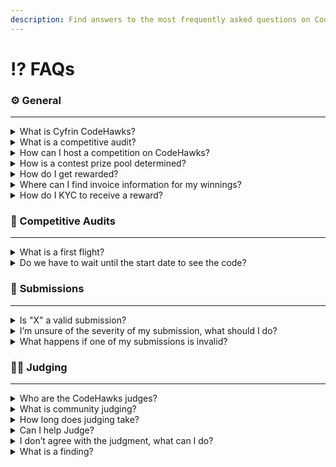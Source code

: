 ```yaml
---
description: Find answers to the most frequently asked questions on CodeHawks.
---
```


# ⁉️ FAQs

### **⚙️ General**&#x20;

***

<details>

<summary>What is Cyfrin CodeHawks?</summary>

Codehawks is a smart contract competitive audits platform helping protect some of the world’s largest protocols, thousands of users, and billions of TVL through crowdsourced security pre and post-deployment security solutions.

</details>

<details>

<summary>What is a competitive audit?</summary>

Protocols and organizations host competitions to find vulnerabilities in their smart contracts. Auditors uncover vulnerabilities and bugs in a project’s codebase to earn a reward.

Competitions incentivize security auditors to conduct more comprehensive audits by offering rewards based on the severity of the bugs they discover.

</details>

<details>

<summary>How can I host a competition on CodeHawks?</summary>

Fill out [this form](https://cyfrin.io/get-an-audit) to contact us. One of our experts will contact you within 48 hours to walk you through every step of the process and find the right security solution for your protocol or organization's needs.

</details>

<details>

<summary>How is a contest prize pool determined?</summary>

The total prize pool of a contest is calculated based on the number of lines of code in the codebase's scope, without counting comments and empty lines.

</details>

<details>

<summary>How do I get rewarded?</summary>

Rewards are paid out in USDC through the ZKsync chain. Once a judge deems a submission valid, a reward will be assigned and credited to the zkSync wallet address indicated by the user on their profile once the competition ends.

**Note**: crediting the reward won't be possible without a ZKsync wallet connected to the user profile.

</details>

<details>

<summary>Where can I find invoice information for my winnings?</summary>

**Address:**

9066 CASCADA WAY #102\
NAPLES, FL. 34114\
UNITED STATES\
\
**Tax ID:**\
92-1600150\
\
**Company Name:**\
Cyfrin Inc.

</details>

<details>

<summary>How do I KYC to receive a reward?</summary>

Specific competitions will need auditors to KYC to receive their rewards. Once the contest ends, if you're not KYC'd yet, you'll receive an in-platform notification and an email with all the steps you'll need to take to complete the KYC process and unlock your rewards.

</details>

### 🤝 Competitive Audits

***

<details>

<summary>What is a first flight?</summary>

CodeHawks First Flights is a Cyfrin flagship initiative. Smart contract auditing contests written to simulate real-world protocols, designed to introduce the next generation of developers to security audits.

</details>

<details>

<summary>Do we have to wait until the start date to see the code?</summary>

Yes, codebases are made public only once the contest has started. You can find the starting date and time for every contest in the related contest page on [codehawks.com](https://codehawks.com)

#### How is nSLOC calculated?

nSLOC stands for 'Normalized Source Code', which is a custom measurement used (among others) when evaluating the complexity of a codebase.

To get the NSLOC count of a file:

1. For all functions, reduce any multiline function declarations to a single line.
2. Remove all comments
3. Remove all empty lines
4. Count the remaining lines

</details>

### 📃 **Submissions**

***

<details>

<summary>Is "X" a valid submission?</summary>

To determine if "X" is a valid submission, it must be evaluated against the criteria provided by CodeHawks. A valid submission typically represents a vulnerability in the codebase. The submission should fall into one of the categories: High, Medium, Low, Gas, or Informational. However, it's essential to note that if more than 85% of your findings are invalid, you will be disqualified from the competition. For instance, if you submit one valid finding and six invalid ones, only 14.3% of your submissions are valid, leading to disqualification.

Additionally, any findings associated with the "[4naly3er](https://github.com/Picodes/4naly3er)" tool, run at the start of each competition, are ineligible for rewards. The submission format should also align with the latest format provided on the website.

The guidelines used to evaluate the findings' validity can be found in the  [how-to-determine-a-finding-validity.md](hawks-auditors/how-to-determine-a-finding-validity.md "mention")documentation.

</details>

<details>

<summary>I’m unsure of the severity of my submission, what should I do?</summary>

If you're unsure of the severity of your submission, consider the following steps based on the information provided by CodeHawks:

1. **Review the Categories:** Revisit the definitions of the severity categories provided by CodeHawks:
   * **High:** Funds are directly or nearly directly at risk.
   * **Medium:** Funds are indirectly at risk, or protocol functionality or availability is disrupted.
   * **Low, Gas, Informational:**
     * **Low:** Funds are not at risk, but a function might be incorrect, or the state might not be handled appropriately.
     * **Gas:** Refers to gas optimizations.
     * **Informational:** Pertains to code style, maturity, code smells, comment correctness, etc.
2. **Judge's Discretion:** Remember that determining the severity involves some subjectivity. The final categorization is up to the judges' discretion. If the protocol you're auditing has specific criteria that should be followed.
3. **Seek Feedback:** Before finalizing your submission, consider discussing it with peers or mentors on our [Discord](https://discord.gg/cyfrin) server who have experience in the field. They might provide insights that can help you gauge the severity of your findings.
4. **Provide Detailed Information:** When submitting, provide comprehensive details about the vulnerability. This includes a summary, vulnerability details, potential impact, tools used, and recommended mitigation. The more information you provide, the easier for the judges to assess the severity accurately.
5. **Stay Updated:** As CodeHawks evolves, the basis for findings and their categorizations might change. Always refer to the latest guidelines on the CodeHawks website to ensure you're up-to-date with their criteria.

Lastly, even if you're unsure, submitting your findings is better. The judges will review it and assign the appropriate severity based on their assessment.

For more information consult [how-to-evaluate-a-finding-severity.md](hawks-auditors/how-to-evaluate-a-finding-severity.md "mention").

#### **What happens if I choose the wrong severity?**

The severity of findings has an element of subjectivity. The judges will review your submission and may re-categorize it based on their assessment.

There isn't a direct penalty mentioned for misclassifying the severity. However, consistently misclassifying or misrepresenting findings could impact your credibility in the competition.

For more information consult [how-to-evaluate-a-finding-severity.md](hawks-auditors/how-to-evaluate-a-finding-severity.md "mention").

</details>

<details>

<summary>What happens if one of my submissions is invalid?</summary>

If "Y" is an invalid finding and you have many invalid findings, it can count against you. Specifically, if more than 85% of your findings are invalid, you will be disqualified from the competition. This system is designed to allow some leeway for invalid submissions but aims to prevent participants from spamming the system with numerous invalid findings.

Refer to the [how-to-determine-a-finding-validity.md](hawks-auditors/how-to-determine-a-finding-validity.md "mention") to make sure your findings respect our validity guidelines.

</details>

### **👩‍⚖️ Judging**&#x20;

***

<details>

<summary>Who are the CodeHawks judges?</summary>

Judging is conducted by a dedicated panel of members from the Cyfrin team and engineers from the sponsoring protocol. This approach ensures impartiality and minimizes potential bias and conflicts of interest.

</details>

<details>

<summary>What is community judging?</summary>

Community judging allows eligible CodeHawks auditors to earn rewards for judging other users' submissions. This drastically speeds up triage and turnaround times while giving auditors another chance to climb the leaderboard and showcase their skills.

</details>

<details>

<summary>How long does judging take?</summary>

The duration for judging varies based on the size of the codebase and the number of submissions received. Specific timelines for each contest will be announced on our [**Twitter page**](https://twitter.com/CodeHawks) and within the appropriate contest channel on our [Discord](https://discord.gg/cyfrin).

</details>

<details>

<summary>Can I help Judge?</summary>

Currently, we do not have a community judges initiative in place. However, it's on our roadmap for future implementation. Our primary concern is to ensure that any system we introduce maintains the highest standards of impartiality and transparency. We've observed conflicts of interest arising on other competitive platforms when community members were involved in judging.&#x20;

We aim to create a judging process everyone can trust and feel comfortable with.

</details>

<details>

<summary>I don’t agree with the judgment, what can I do?</summary>

The judging period of every contest is immediately followed by a 48-hour Appeals Period. This period allows auditors an opportunity to raise objections and voice concerns they have with the preliminary judgments. The Appeals Period will be clearly announced via [Twitter](https://twitter.com/CodeHawks) and [Discord](https://discord.gg/cyfrin)

See the [Appeals](hawks-auditors/appeals.md) page for more information.

</details>

<details>

<summary>What is a finding?</summary>

A finding represents a vulnerability in the codebase. Findings are categorized into different levels of severity:

1. **High:** This category indicates that funds are directly or nearly at risk.
2. **Medium:** In this category, funds are indirectly at risk, or protocol functionality or availability is disrupted.
3. **Low, Gas, Informational:**
   * **Low:** Funds are not at risk, but a function might be incorrect, state might not be handled appropriately, etc.
   * **Gas:** Refers to gas optimizations.
   * **Informational:** Pertains to code style, maturity, code smells, comment correctness, and similar aspects.

It's important to note that these categories involve some subjectivity, and the judges determine a finding's category. If a protocol has specific criteria, then that should be followed.

Additionally, at the beginning of each competition, the "[4naly3er](https://github.com/Picodes/4naly3er)" tool will be run, and any findings associated with this tool are ineligible for rewards. The basis for findings may evolve as CodeHawks progresses.

For more information on findings and how to evaluate their severity, consult the [how-to-evaluate-a-finding-severity.md](hawks-auditors/how-to-evaluate-a-finding-severity.md "mention")guide.

</details>

